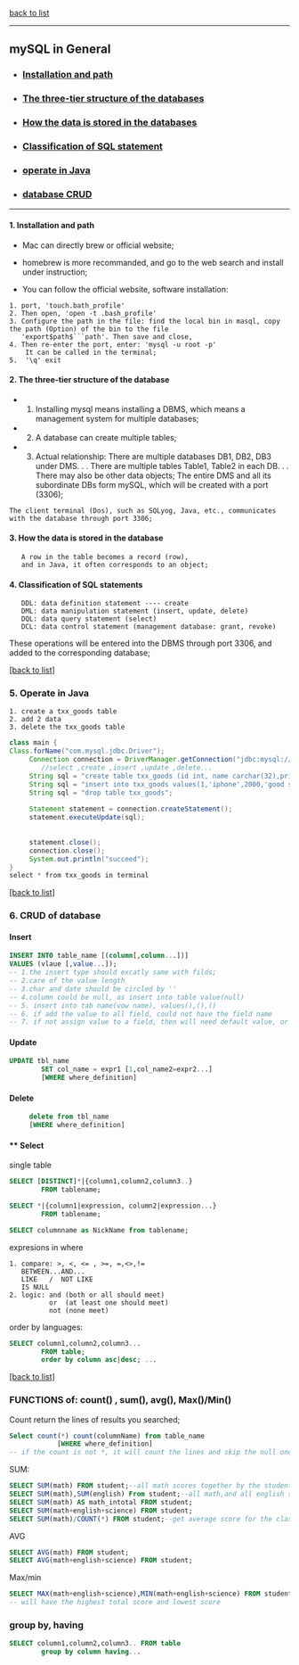 
[back to list](https://github.com/TerryTxx/CS-Diary/blob/master/mySQL/mySQL.md)

---
## mySQL in General
- ###  [Installation and path](#1-installation-and-path)
- ### [The three-tier structure of the databases](#2-the-three-tier-structure-of-the-database)
- ### [How the data is stored in the databases](#3-how-the-data-is-stored-in-the-database)
- ### [Classification of SQL statement](#4-classification-of-sql-statements)
- ### [operate in Java](#5-operate-in-java)
- ### [database CRUD](#6-crud-of-database)


---
#### 1. Installation and path
- Mac can directly brew or official website;

- homebrew is more recommanded, and go to the web search and install under instruction;
- You can follow the official website, software installation:
```
1. port, 'touch.bath_profile'
2. Then open, 'open -t .bash_profile'
3. Configure the path in the file: find the local bin in masql, copy the path (Option) of the bin to the file
   'export$path$```path'. Then save and close,
4. Then re-enter the port, enter: 'mysql -u root -p'
    It can be called in the terminal;
5.  '\q' exit
```

#### 2. The three-tier structure of the database
- 1. Installing mysql means installing a DBMS, which means a management system for multiple databases;
- 2. A database can create multiple tables;
- 3. Actual relationship:
     There are multiple databases DB1, DB2, DB3 under DMS. . .
     There are multiple tables Table1, Table2 in each DB. . . There may also be other data objects;
     The entire DMS and all its subordinate DBs form mySQL, which will be created with a port (3306);
```
The client terminal (Dos), such as SQLyog, Java, etc., communicates with the database through port 3306;
```

#### 3. How the data is stored in the database
```
   A row in the table becomes a record (row),
   and in Java, it often corresponds to an object;

```
#### 4. Classification of SQL statements
```
   DDL: data definition statement ---- create
   DML: data manipulation statement (insert, update, delete)
   DQL: data query statement (select)
   DCL: data control statement (management database: grant, revoke)
```
   These operations will be entered into the DBMS through port 3306, and added to the corresponding database;

[[back to list]](#mysql-in-general)

### 5. Operate in Java
```
1. create a txx_goods table
2. add 2 data
3. delete the txx_goods table
```
```java
class main {
Class.forName("com.mysql.jdbc.Driver");
     Connection connection = DriverManager.getConnection("jdbc:mysql://localhose:3306");
        //select ,create ,insert ,update ,delete...
     String sql = "create table txx_goods (id int, name carchar(32),price double, introduce text)";
     String sql = "insert into txx_goods values(1,'iphone',2000,'good smart phone')";
     String sql = "drop table txx_goods";
     
     Statement statement = connection.createStatement();
     statement.executeUpdate(sql);
     
     
     statement.close();
     connection.close();
     System.out.println("succeed");
}
select * from txx_goods in terminal
```
[[back to list]](#mysql-in-general)


### 6. CRUD of database
#### Insert
```sql
INSERT INTO table_name [(column[,column...])]
VALUES (vlaue [,value...]);
-- 1.the insert type should excatly same with filds;
-- 2.care of the value length
-- 3.char and date should be circled by ''
-- 4.column could be null, as insert into table value(null)
-- 5. insert into tab name(vow name), values(),(),()
-- 6. if add the value to all field, could not have the field name
-- 7. if not assign value to a field, then will need default value, or erro;
```
#### Update
```sql
UPDATE tbl_name
        SET col_name = expr1 [1,col_name2=expr2...]
        [WHERE where_definition]
```
#### Delete
```sql
     delete from tbl_name
     [WHERE where_definition]
```
#### ** Select
single table
```sql
SELECT [DISTINCT]*|{column1,column2,column3..}
        FROM tablename;

SELECT *|{column1|expression, column2|expression...}
        FROM tablename;

SELECT columnname as NickName from tablename;
```
expresions in where
```
1. compare: >, <, <= , >=, =,<>,!=
   BETWEEN...AND...
   LIKE   /  NOT LIKE
   IS NULL
2. logic: and (both or all should meet)
          or  (at least one should meet)
          not (none meet)
```
order by languages:
```sql
SELECT column1,column2,column3...
        FROM table;
        order by column asc|desc; ...
```
[[back to list]](#mysql-in-general)

### FUNCTIONS of: count() , sum(), avg(), Max()/Min()
Count return the lines of results you searched;
```sql
Select count(*) count(columnName) from table_name
            [WHERE where_definition]
-- if the count is not *, it will count the lines and skip the null ones
```
SUM:
```sql
SELECT SUM(math) FROM student;--all math scores together by the students
SELECT SUM(math),SUM(english) From student;--all math,and all english scores
SELECT SUM(math) AS math_intotal FROM student;
SELECT SUM(math+english+science) FROM student;
SELECT SUM(math)/COUNT(*) FROM student;--get average score for the class,we can use AVG also
```
AVG 
```sql
SELECT AVG(math) FROM student;
SELECT AVG(math+english+science) FROM student;
```
Max/min
```sql
SELECT MAX(math+english+science),MIN(math+english+science) FROM student;
-- will have the highest total score and lowest score
```
### group by,     having
```sql
SELECT column1,column2,column3.. FROM table
        group by column having...
```



